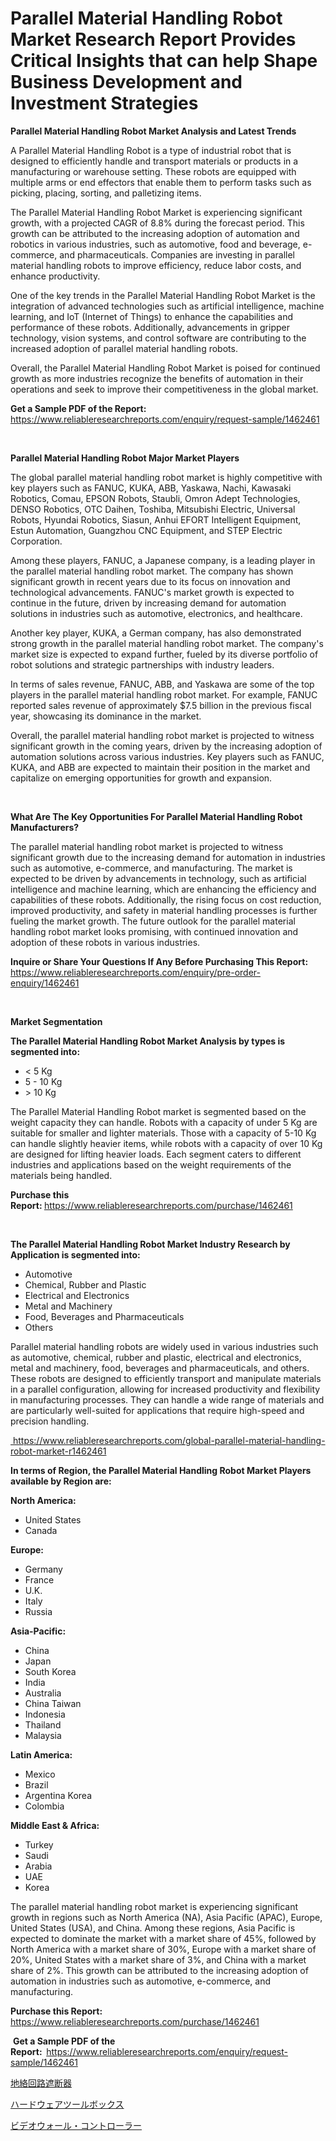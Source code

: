 <p><h1>Parallel Material Handling Robot Market Research Report Provides Critical Insights that can help Shape Business Development and Investment Strategies</h1></p><p><strong>Parallel Material Handling Robot Market Analysis and Latest Trends</strong></p>
<p><p>A Parallel Material Handling Robot is a type of industrial robot that is designed to efficiently handle and transport materials or products in a manufacturing or warehouse setting. These robots are equipped with multiple arms or end effectors that enable them to perform tasks such as picking, placing, sorting, and palletizing items.</p><p>The Parallel Material Handling Robot Market is experiencing significant growth, with a projected CAGR of 8.8% during the forecast period. This growth can be attributed to the increasing adoption of automation and robotics in various industries, such as automotive, food and beverage, e-commerce, and pharmaceuticals. Companies are investing in parallel material handling robots to improve efficiency, reduce labor costs, and enhance productivity.</p><p>One of the key trends in the Parallel Material Handling Robot Market is the integration of advanced technologies such as artificial intelligence, machine learning, and IoT (Internet of Things) to enhance the capabilities and performance of these robots. Additionally, advancements in gripper technology, vision systems, and control software are contributing to the increased adoption of parallel material handling robots.</p><p>Overall, the Parallel Material Handling Robot Market is poised for continued growth as more industries recognize the benefits of automation in their operations and seek to improve their competitiveness in the global market.</p></p>
<p><strong>Get a Sample PDF of the Report:&nbsp;</strong> <a href="https://www.reliableresearchreports.com/enquiry/request-sample/1462461">https://www.reliableresearchreports.com/enquiry/request-sample/1462461</a></p>
<p>&nbsp;</p>
<p><strong>Parallel Material Handling Robot Major Market Players</strong></p>
<p><p>The global parallel material handling robot market is highly competitive with key players such as FANUC, KUKA, ABB, Yaskawa, Nachi, Kawasaki Robotics, Comau, EPSON Robots, Staubli, Omron Adept Technologies, DENSO Robotics, OTC Daihen, Toshiba, Mitsubishi Electric, Universal Robots, Hyundai Robotics, Siasun, Anhui EFORT Intelligent Equipment, Estun Automation, Guangzhou CNC Equipment, and STEP Electric Corporation.</p><p>Among these players, FANUC, a Japanese company, is a leading player in the parallel material handling robot market. The company has shown significant growth in recent years due to its focus on innovation and technological advancements. FANUC's market growth is expected to continue in the future, driven by increasing demand for automation solutions in industries such as automotive, electronics, and healthcare.</p><p>Another key player, KUKA, a German company, has also demonstrated strong growth in the parallel material handling robot market. The company's market size is expected to expand further, fueled by its diverse portfolio of robot solutions and strategic partnerships with industry leaders.</p><p>In terms of sales revenue, FANUC, ABB, and Yaskawa are some of the top players in the parallel material handling robot market. For example, FANUC reported sales revenue of approximately $7.5 billion in the previous fiscal year, showcasing its dominance in the market.</p><p>Overall, the parallel material handling robot market is projected to witness significant growth in the coming years, driven by the increasing adoption of automation solutions across various industries. Key players such as FANUC, KUKA, and ABB are expected to maintain their position in the market and capitalize on emerging opportunities for growth and expansion.</p></p>
<p>&nbsp;</p>
<p><strong>What Are The Key Opportunities For Parallel Material Handling Robot Manufacturers?</strong></p>
<p><p>The parallel material handling robot market is projected to witness significant growth due to the increasing demand for automation in industries such as automotive, e-commerce, and manufacturing. The market is expected to be driven by advancements in technology, such as artificial intelligence and machine learning, which are enhancing the efficiency and capabilities of these robots. Additionally, the rising focus on cost reduction, improved productivity, and safety in material handling processes is further fueling the market growth. The future outlook for the parallel material handling robot market looks promising, with continued innovation and adoption of these robots in various industries.</p></p>
<p><strong>Inquire or Share Your Questions If Any Before Purchasing This Report:</strong> <a href="https://www.reliableresearchreports.com/enquiry/pre-order-enquiry/1462461">https://www.reliableresearchreports.com/enquiry/pre-order-enquiry/1462461</a></p>
<p>&nbsp;</p>
<p><strong>Market Segmentation</strong></p>
<p><strong>The Parallel Material Handling Robot Market Analysis by types is segmented into:</strong></p>
<p><ul><li>< 5 Kg</li><li>5 - 10 Kg</li><li>> 10 Kg</li></ul></p>
<p><p>The Parallel Material Handling Robot market is segmented based on the weight capacity they can handle. Robots with a capacity of under 5 Kg are suitable for smaller and lighter materials. Those with a capacity of 5-10 Kg can handle slightly heavier items, while robots with a capacity of over 10 Kg are designed for lifting heavier loads. Each segment caters to different industries and applications based on the weight requirements of the materials being handled.</p></p>
<p><strong>Purchase this Report:&nbsp;</strong><a href="https://www.reliableresearchreports.com/purchase/1462461">https://www.reliableresearchreports.com/purchase/1462461</a></p>
<p>&nbsp;</p>
<p><strong>The Parallel Material Handling Robot Market Industry Research by Application is segmented into:</strong></p>
<p><ul><li>Automotive</li><li>Chemical, Rubber and Plastic</li><li>Electrical and Electronics</li><li>Metal and Machinery</li><li>Food, Beverages and Pharmaceuticals</li><li>Others</li></ul></p>
<p><p>Parallel material handling robots are widely used in various industries such as automotive, chemical, rubber and plastic, electrical and electronics, metal and machinery, food, beverages and pharmaceuticals, and others. These robots are designed to efficiently transport and manipulate materials in a parallel configuration, allowing for increased productivity and flexibility in manufacturing processes. They can handle a wide range of materials and are particularly well-suited for applications that require high-speed and precision handling.</p></p>
<p><a href="https://www.reliableresearchreports.com/global-parallel-material-handling-robot-market-r1462461">&nbsp;https://www.reliableresearchreports.com/global-parallel-material-handling-robot-market-r1462461</a></p>
<p><strong>In terms of Region, the Parallel Material Handling Robot Market Players available by Region are:</strong></p>
<p>
    <p> <strong> North America: </strong>
        <ul>
            <li>United States</li>
            <li>Canada</li>
        </ul>
        </p> 
    <p> <strong> Europe: </strong>
        <ul>
            <li>Germany</li>
            <li>France</li>
            <li>U.K.</li>
            <li>Italy</li>
            <li>Russia</li>
        </ul>
        </p> 
    <p> <strong> Asia-Pacific: </strong>
        <ul>
            <li>China</li>
            <li>Japan</li>
            <li>South Korea</li>
            <li>India</li>
            <li>Australia</li>
            <li>China Taiwan</li>
            <li>Indonesia</li>
            <li>Thailand</li>
            <li>Malaysia</li>
        </ul>
        </p> 
    <p> <strong> Latin America: </strong>
        <ul>
            <li>Mexico</li>
            <li>Brazil</li>
            <li>Argentina Korea</li>
            <li>Colombia</li>
        </ul>
        </p> 
    <p> <strong> Middle East & Africa: </strong>
        <ul>
            <li>Turkey</li>
            <li>Saudi</li>
            <li>Arabia</li>
            <li>UAE</li>
            <li>Korea</li>
        </ul>
    </p>
    </p>
<p><p>The parallel material handling robot market is experiencing significant growth in regions such as North America (NA), Asia Pacific (APAC), Europe, United States (USA), and China. Among these regions, Asia Pacific is expected to dominate the market with a market share of 45%, followed by North America with a market share of 30%, Europe with a market share of 20%, United States with a market share of 3%, and China with a market share of 2%. This growth can be attributed to the increasing adoption of automation in industries such as automotive, e-commerce, and manufacturing.</p></p>
<p><strong>Purchase this Report: </strong><a href="https://www.reliableresearchreports.com/purchase/1462461">https://www.reliableresearchreports.com/purchase/1462461</a></p>
<p>&nbsp;<strong>Get a Sample PDF of the Report:&nbsp;&nbsp;</strong><a href="https://www.reliableresearchreports.com/enquiry/request-sample/1462461">https://www.reliableresearchreports.com/enquiry/request-sample/1462461</a></p>
<p><strong></strong></p>
<p><p><a href="https://github.com/dawson566/Market-Research-Report-List-1/blob/main/645889541140.md">地絡回路遮断器</a></p><p><a href="https://github.com/efcvopdgkdx128/Market-Research-Report-List-1/blob/main/597701041141.md">ハードウェアツールボックス</a></p><p><a href="https://github.com/hwbcz413288296/Market-Research-Report-List-1/blob/main/550737241142.md">ビデオウォール・コントローラー</a></p></p>